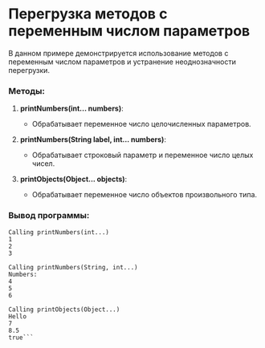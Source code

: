 # Перегрузка методов с переменным числом параметров

В данном примере демонстрируется использование методов с переменным числом параметров и устранение неоднозначности перегрузки.

### Методы:

1. **printNumbers(int... numbers)**:
   - Обрабатывает переменное число целочисленных параметров.

2. **printNumbers(String label, int... numbers)**:
   - Обрабатывает строковый параметр и переменное число целых чисел.

3. **printObjects(Object... objects)**:
   - Обрабатывает переменное число объектов произвольного типа.

### Вывод программы:

```plaintext
Calling printNumbers(int...)
1
2
3

Calling printNumbers(String, int...)
Numbers:
4
5
6

Calling printObjects(Object...)
Hello
7
8.5
true```
